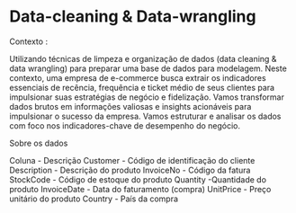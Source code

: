 # Data-cleaning  &  Data-wrangling

Contexto :

Utilizando técnicas de limpeza e organização de dados (data cleaning & data wrangling) para preparar uma base de dados para modelagem. Neste contexto, uma empresa de e-commerce busca extrair os indicadores essenciais de recência, frequência e ticket médio de seus clientes para impulsionar suas estratégias de negócio e fidelização. Vamos transformar dados brutos em informações valiosas e insights acionáveis para impulsionar o sucesso da empresa. Vamos estruturar e analisar os dados com foco nos indicadores-chave de desempenho do negócio.

Sobre os dados

Coluna -	Descrição
Customer - Código de identificação do cliente
Description -	Descrição do produto
InvoiceNo -	Código da fatura
StockCode -	Código de estoque do produto
Quantity	-Quantidade do produto
InvoiceDate -	Data do faturamento (compra)
UnitPrice	- Preço unitário do produto
Country -	País da compra
